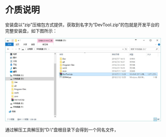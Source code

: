 # 介质说明

安装盘以“zip”压缩包方式提供，获取到名字为“DevTool.zip”的包就是开发平台的完整安装盘，如下图所示：

![](./image/image001.jpg)

通过解压工具解压到“D:\”盘根目录下会得到一个同名文件，

